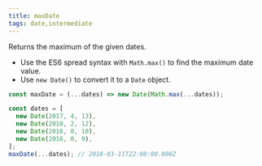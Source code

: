 ```yaml
---
title: maxDate
tags: date,intermediate
---
```


Returns the maximum of the given dates.

- Use the ES6 spread syntax with `Math.max()` to find the maximum date value.
- Use `new Date()` to convert it to a `Date` object.

```js
const maxDate = (...dates) => new Date(Math.max(...dates));
```

```js
const dates = [
  new Date(2017, 4, 13),
  new Date(2018, 2, 12),
  new Date(2016, 0, 10),
  new Date(2016, 0, 9),
];
maxDate(...dates); // 2018-03-11T22:00:00.000Z
```
